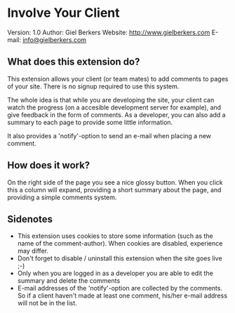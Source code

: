 # Involve Your Client #

Version: 1.0
Author: Giel Berkers
Website: http://www.gielberkers.com
E-mail: info@gielberkers.com

## What does this extension do? ##

This extension allows your client (or team mates) to add comments to pages of your site. There is no signup required to use this system.

The whole idea is that while you are developing the site, your client can watch the progress (on a accesible development server for example),
and give feedback in the form of comments. As a developer, you can also add a summary to each page to provide some little information.

It also provides a 'notify'-option to send an e-mail when placing a new comment.

## How does it work? ##

On the right side of the page you see a nice glossy button. When you click this a column will expand, providing a short summary about the page,
and providing a simple comments system.

## Sidenotes ##

- This extension uses cookies to store some information (such as the name of the comment-author). When cookies are disabled, experience may differ.
- Don't forget to disable / uninstall this extension when the site goes live ;-)
- Only when you are logged in as a developer you are able to edit the summary and delete the comments
- E-mail addresses of the 'notify'-option are collected by the comments. So if a client haven't made at least one comment, his/her e-mail address will not be in the list.
